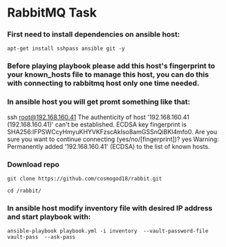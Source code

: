 #  RabbitMQ Task


### First need to install dependencies on ansible host:

    apt-get install sshpass ansible git -y 
    
### Before playing playbook please add this host's fingerprint to your known_hosts file to manage this host, you can do this with connecting to rabbitmq host only one time needed.
### In ansible host you will get promt something like that:
    
ssh root@192.168.160.41
The authenticity of host '192.168.160.41 (192.168.160.41)' can't be established.
ECDSA key fingerprint is SHA256:lFPSWCcyHmyuKHYVKFzscAkIso8amGSSnQiBKl4mfo0.
Are you sure you want to continue connecting (yes/no/[fingerprint])? yes
Warning: Permanently added '192.168.160.41' (ECDSA) to the list of known hosts.

### Download repo 

    git clone https://github.com/cosmogod18/rabbit.git
    
    cd /rabbit/
    

### In ansible host modify inventory file with desired IP address and start playbook with:
    
    ansible-playbook playbook.yml -i inventory  --vault-password-file vault-pass  --ask-pass

